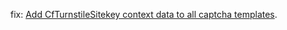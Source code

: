 fix: [Add CfTurnstileSitekey context data to all captcha templates](https://codeberg.org/forgejo/forgejo/commit/bf07064e40472daa22063d0ac1fb3653008497eb).
